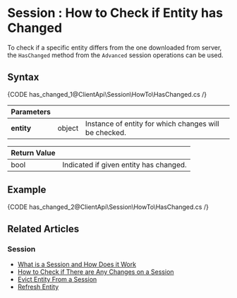 # Session : How to Check if Entity has Changed

To check if a specific entity differs from the one downloaded from server, the `HasChanged` method from the `Advanced` session operations can be used.

## Syntax

{CODE has_changed_1@ClientApi\Session\HowTo\HasChanged.cs /}

| Parameters | | |
| ------------- | ------------- | ----- |
| **entity** | object | Instance of entity for which changes will be checked. |

| Return Value | |
| ------------- | ----- |
| bool | Indicated if given entity has changed. |

## Example

{CODE has_changed_2@ClientApi\Session\HowTo\HasChanged.cs /}

## Related Articles

### Session

- [What is a Session and How Does it Work](../../../client-api/session/what-is-a-session-and-how-does-it-work)
- [How to Check if There are Any Changes on a Session](../../../client-api/session/how-to/check-if-there-are-any-changes-on-a-session)
- [Evict Entity From a Session](../../../client-api/session/how-to/evict-entity-from-a-session)
- [Refresh Entity](../../../client-api/session/how-to/refresh-entity)
